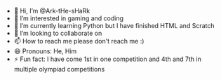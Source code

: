 - 👋 Hi, I’m @Ark-tHe-sHaRk
- 👀 I’m interested in gaming and coding
- 🌱 I’m currently learning Python but I have finished HTML and Scratch
- 💞️ I’m looking to collaborate on 
- 📫 How to reach me please don't reach me :)
- 😄 Pronouns: He, Him
- ⚡ Fun fact: I have come 1st in one competition and 4th and 7th in multiple olympiad competitions

<!---
Ark-tHe-sHaRk/Ark-tHe-sHaRk is a ✨ special ✨ repository because its `README.md` (this file) appears on your GitHub profile.
You can click the Preview link to take a look at your changes.
--->

